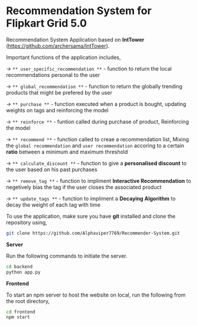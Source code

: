 # Recommendation System for Flipkart Grid 5.0

Recommendation System Application based on **IntTower** (https://github.com/archersama/IntTower).

Important functions of the application includes,

-> ` ** user_specific_recommendation ** ` - function to return the local recommendations personal to the user  

-> ` ** global_recommendation ** ` -  function to return the globally trending products that might be prefered by the user

-> ` ** purchase ** ` - function executed when a product is bought, updating weights on tags and reinforcing the model

-> ` ** reinforce ** ` - funtion called during purchase of product, Reinforcing the model

-> ` ** recommend ** ` - function called to creae a recommendation list, Mixing the `global recommendation` and `user recommendation` accoring to a certain **ratio** between a minimum and maximum threshold

-> ` ** calculate_discount ** ` - function to give a **personalised discount** to the user based on his past purchases

-> ` ** remove_tag ** ` - function to impliment **Interactive Recommendation**  to negetively bias the tag if the user closes the associated product

-> ` ** update_tags ** ` - function to impliment a **Decaying Algorithm** to decay the weight of each tag with time 

To use the application, make sure you have **git** installed and clone the repository using,

```bash
git clone https://github.com/Alphaviper7769/Recommender-System.git
```

**Server**

Run the following commands to initiate the server.

```bash
cd backend
python app.py
```

**Frontend**

To start an npm server to host the website on local, run the following from the root directory,

```bash
cd frontend
npm start
```